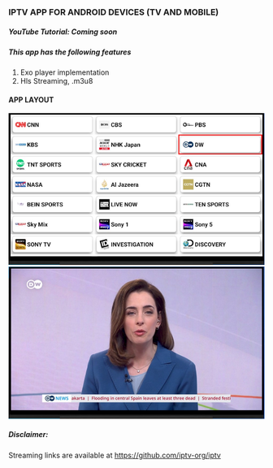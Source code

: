 ### IPTV APP FOR ANDROID DEVICES (TV AND MOBILE)

##### YouTube Tutorial: Coming soon 

##### This app has the following features 

1. Exo player implementation
2. Hls Streaming, .m3u8


#### APP LAYOUT 

![](images/first.jpg)
![](images/second.jpg)


##### Disclaimer: 
Streaming links are available at https://github.com/iptv-org/iptv
